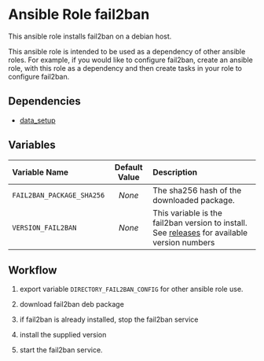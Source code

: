 # Ansible Role fail2ban
This ansible role installs fail2ban on a debian host.

This ansible role is intended to be used as a dependency of other ansible roles. For example, if you would like to configure fail2ban, create an ansible role, with this role as a dependency and then create tasks in your role to configure fail2ban.


## Dependencies

- [data_setup](../data_setup)


## Variables

| Variable Name | Default Value | Description |
|:---|:---:|:---|
| `FAIL2BAN_PACKAGE_SHA256` | _None_ | The sha256 hash of the downloaded package. |
| `VERSION_FAIL2BAN` | _None_ | This variable is the fail2ban version to install. See [releases](https://github.com/fail2ban/fail2ban/releases) for available version numbers |


## Workflow

1. export variable `DIRECTORY_FAIL2BAN_CONFIG` for other ansible role use.

1. download fail2ban deb package

1. if fail2ban is already installed, stop the fail2ban service

1. install the supplied version

1. start the fail2ban service.
